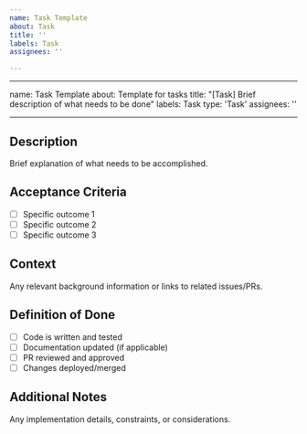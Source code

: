 ```yaml
---
name: Task Template
about: Task
title: ''
labels: Task
assignees: ''

---
```


---
name: Task Template
about: Template for tasks
title: "[Task] Brief description of what needs to be done"
labels: Task
type: 'Task'
assignees: ''

---

## Description
Brief explanation of what needs to be accomplished.

## Acceptance Criteria
- [ ] Specific outcome 1
- [ ] Specific outcome 2  
- [ ] Specific outcome 3

## Context
Any relevant background information or links to related issues/PRs.

## Definition of Done
- [ ] Code is written and tested
- [ ] Documentation updated (if applicable)
- [ ] PR reviewed and approved
- [ ] Changes deployed/merged

## Additional Notes
Any implementation details, constraints, or considerations.

